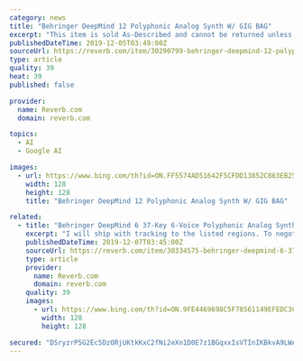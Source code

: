 ```yaml
---
category: news
title: "Behringer DeepMind 12 Polyphonic Analog Synth W/ GIG BAG"
excerpt: "This item is sold As-Described and cannot be returned unless it arrives in a condition different from how it was described or photographed. Items must be returned in original, as-shipped condition with all original packaging."
publishedDateTime: 2019-12-05T03:49:00Z
sourceUrl: https://reverb.com/item/30290799-behringer-deepmind-12-polyphonic-analog-synth-w-gig-bag
type: article
quality: 39
heat: 39
published: false

provider:
  name: Reverb.com
  domain: reverb.com

topics:
  - AI
  - Google AI

images:
  - url: https://www.bing.com/th?id=ON.FF5574AD51642F5CFDD13852C863EB25
    width: 128
    height: 128
    title: "Behringer DeepMind 12 Polyphonic Analog Synth W/ GIG BAG"

related:
  - title: "Behringer DeepMind 6 37-Key 6-Voice Polyphonic Analog Synth"
    excerpt: "I will ship with tracking to the listed regions. To negotiate shipping rates to other locations, please send me a message. Taxes are charged in the following regions either by the seller, per their tax policy, or by Reverb as a Marketplace Facilitator:"
    publishedDateTime: 2019-12-07T03:45:00Z
    sourceUrl: https://reverb.com/item/30334575-behringer-deepmind-6-37-key-6-voice-polyphonic-analog-synth
    type: article
    provider:
      name: Reverb.com
      domain: reverb.com
    quality: 39
    images:
      - url: https://www.bing.com/th?id=ON.9FE4469698C5F78561149EFEDC3C4795
        width: 128
        height: 128

secured: "DSryzrP5G2Ec5DzORjUKtkKxC2fNi2eXn1D0E7z1BGqxxIsVTInIKBkvA9LWAFi6U52TFBpYnrK+bChFe5RUkNVI6gsp6UrkGocwUdsKb9VUamg+JntXFGOuL7L4lx/sKKKFqb7jYvLW66/lKMAJJqtzHXlLLH3UlUotFygKhZBVZI4lQI/2ZxQlLFTxWQW80+Usv7PrObAOzwTOT15MU7zI/vj5bQmzv6MgWCl7gIYKJpRdI5Ryf725bRuii4j8ZZugGgZALNEd9I6nAraRdw==;9VppRa+H6jgazksNndB4/A=="
---
```


